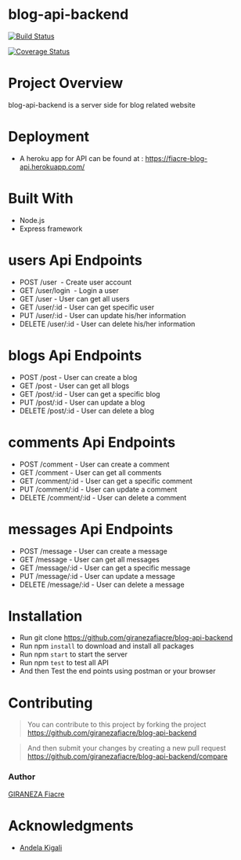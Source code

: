 
# blog-api-backend

[![Build Status](https://travis-ci.org/giranezafiacre/blog-api-backend.svg?branch=develop)](https://travis-ci.org/giranezafiacre/blog-api-backend)

[![Coverage Status](https://coveralls.io/repos/github/giranezafiacre/blog-api-backend/badge.svg?branch=develop)](https://coveralls.io/github/giranezafiacre/blog-api-backend?branch=develop)


# Project Overview

blog-api-backend is  a server side for blog related website

# Deployment

- A heroku app for API can be found at : 
 <a href="https://fiacre-blog-api.herokuapp.com/"> https://fiacre-blog-api.herokuapp.com/</a>
  

# Built With

- Node.js
- Express framework

# users Api Endpoints

- POST    /user                             - Create user account 
- GET     /user/login                       - Login a user
- GET     /user                             - User can get all users                 
- GET     /user/:id                         - User can get specific user  
- PUT     /user/:id                         - User can update his/her information
- DELETE  /user/:id                         - User can delete his/her information 


# blogs Api Endpoints

- POST    /post                              - User can create a blog
- GET     /post                              - User can get all blogs  
- GET     /post/:id                          - User can get a specific blog 
- PUT     /post/:id                          - User can update a blog      
- DELETE  /post/:id                          - User can delete a blog 


# comments Api Endpoints

- POST    /comment                              - User can create a comment
- GET     /comment                              - User can get all comments  
- GET     /comment/:id                          - User can get a specific comment 
- PUT     /comment/:id                          - User can update a comment     
- DELETE  /comment/:id                          - User can delete a comment


# messages Api Endpoints

- POST    /message                              - User can create a message
- GET     /message                              - User can get all messages  
- GET     /message/:id                          - User can get a specific message 
- PUT     /message/:id                          - User can update a message     
- DELETE  /message/:id                          - User can delete a message

# Installation
- Run git clone https://github.com/giranezafiacre/blog-api-backend
- Run npm `install` to download and install all packages
- Run npm `start` to start the server
- Run npm `test` to test all API
- And then Test the end points using postman or your browser

# Contributing
> You can contribute to this project by forking the project  https://github.com/giranezafiacre/blog-api-backend 

> And then submit your changes by creating a new pull request  https://github.com/giranezafiacre/blog-api-backend/compare

### Author

[GIRANEZA Fiacre](https://github.com/giranezafiacre/blog-api-backend)

# Acknowledgments

- [Andela Kigali](https://andela.com/)
